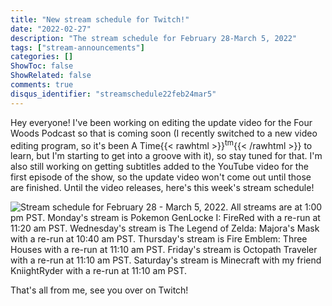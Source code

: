 ```yaml
---
title: "New stream schedule for Twitch!"
date: "2022-02-27"
description: "The stream schedule for February 28-March 5, 2022"
tags: ["stream-announcements"]
categories: []
ShowToc: false
ShowRelated: false
comments: true
disqus_identifier: "streamschedule22feb24mar5"
---
```


Hey everyone! I've been working on editing the update video for the Four Woods Podcast so that is coming soon (I recently switched to a new video editing program, so it's been A Time{{< rawhtml >}}<sup>tm</sup>{{< /rawhtml >}} to learn, but I'm starting to get into a groove with it), so stay tuned for that. I'm also still working on getting subtitles added to the YouTube video for the first episode of the show, so the update video won't come out until those are finished. Until the video releases, here's this week's stream schedule!

![Stream schedule for February 28 - March 5, 2022. All streams are at 1:00 pm PST. Monday's stream is Pokemon GenLocke I: FireRed with a re-run at 11:20 am PST. Wednesday's stream is The Legend of Zelda: Majora's Mask with a re-run at 10:40 am PST. Thursday's stream is Fire Emblem: Three Houses with a re-run at 11:10 am PST. Friday's stream is Octopath Traveler with a re-run at 11:10 am PST. Saturday's stream is Minecraft with my friend KniightRyder with a re-run at 11:10 am PST.](https://imgur.com/FQ9StX0.png)

That's all from me, see you over on Twitch!